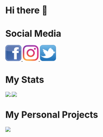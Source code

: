 # Hi there 👋

# Social Media

<a href = "https://www.facebook.com/anneemojo">
    <img src = "Social Media Logos/Facebook.png" width = "auto" height = "50px" />
</a>

<a href = "https://www.instagram.com/anne_mojo/">
    <img src = "Social Media Logos/Instagram.png" width = "auto" height = "50px" />
</a>

<a href = "https://twitter.com/AnaMitrea">
    <img src = "Social Media Logos/Twitter.png" width = "auto" height = "50px" />
</a>

# My Stats

<a href = "https://github.com/AnaMitrea?tab=repositories">
  <img src = "https://github-readme-stats.vercel.app/api?username=AnaMitrea&count_private=true&show_icons=true&theme=tokyonight&include_all_commits=true" align = "center" />
</a>


<a href = "https://github.com/AnaMitrea?tab=repositories">
  <img src = "https://github-readme-stats.vercel.app/api/top-langs/?username=AnaMitrea&langs_count=10&count_private=true&theme=tokyonight&layout=compact&card_width=270" align = "center" />
</a>

# My Personal Projects

<a href = "https://github.com/AnaMitrea/BibLis">
  <img src = "https://github-readme-stats.vercel.app/api/pin/?username=AnaMitrea&repo=BibLis&theme=tokyonight&hide_border" align = "center" />
</a>
